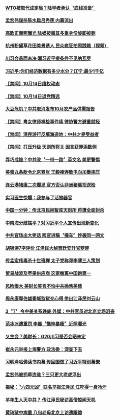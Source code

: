 #### [WTO被取代成定局？陆学者承认〝底线准备〞](../pages/news204/a1395394.md?t=10150334) 

#### [孟宏伟谋杀陈水扁吕秀莲 内幕流出](../pages/news204/a1395392.md?t=10150334) 


#### [高歌正面照曝光  陆媒披露其多重身份旋即被删](../pages/news204/a1395294.md?t=10150334) 

#### [杭州粉黛草花田美景诱人 民众疯狂拍照践踏（视频）](../pages/news204/a1395391.md?t=10150334) 

#### [川习会悬而未决  曝习近平提条件不见纳瓦罗](../pages/news204/a1395390.md?t=10150334) 


#### [习近平:你们经济数据有多少水分？辽宁:最少1千亿](../pages/news204/a1395385.md?t=10150334) 

#### [【禁闻】10月14日维权动态](../pages/news204/a1395382.md?t=10150334) 

#### [【禁闻】10月14日退党精选](../pages/news204/a1395381.md?t=10150334) 

#### [大豆危机？中共取消发布10月农产品供需报告](../pages/news204/a1395379.md?t=10150334) 

#### [【禁闻】粤女律师裸检事件续 律协警方避重就轻](../pages/news204/a1395372.md?t=10150334) 

#### [【禁闻】港民游行反填海造地：中共才是受益者](../pages/news204/a1395371.md?t=10150334) 

#### [【禁闻】打压升级 天则所将关 因言获罪添数例](../pages/news204/a1395370.md?t=10150334) 

#### [弄巧成拙？中共改〝一带一路〞英文名 美更警惕](../pages/news204/a1395368.md?t=10150334) 

#### [美毒丸条款令北京紧张 王毅接连致电向加墨施压](../pages/news204/a1395363.md?t=10150334) 

#### [连云港猪瘟二次爆发 官方否认非洲猪瘟拒送检](../pages/news204/a1395360.md?t=10150334) 

#### [实习医生惊爆：我参与了活摘器官](../pages/news204/a1395358.md?t=10150334) 

#### [中国一分钟：传北京民间智库天则所 将遭全面封杀](../pages/news204/a1395346.md?t=10150334) 

#### [中南海分歧摆平？对习近平个人宣传出现新变化](../pages/news204/a1395208.md?t=10150334) 

#### [中共官场出大笑话  两官讲稿〝撞车〞抄袭同一网文](../pages/news204/a1395262.md?t=10150334) 

#### [胡锦涛7字评价 江泽民大秘贾廷安升官梦碎](../pages/news204/a1394672.md?t=10150334) 

#### [传孟宏伟毒杀十世班禅  太子党称邓李薄三人策划](../pages/news204/a1395299.md?t=10150334) 

#### [贸易战波及苹果供应商 这家撤离中国跑第一](../pages/news204/a1395254.md?t=10150334) 

#### [风险很大  美财长笑言不怕中共抛售美债](../pages/news204/a1395317.md?t=10150334) 

#### [周永康郭伯雄秦城监狱交心得 供出江泽民刘云山](../pages/news204/a1395043.md?t=10150334) 

#### [3〝T〞令中美关系跌底 外媒：中共官员对北京立场沮丧](../pages/news204/a1395313.md?t=10150334) 

#### [范冰冰遭重罚  李晨〝憔悴暴瘦〞近照曝光](../pages/news204/a1395312.md?t=10150334) 

#### [又生变？美财长：G20川习是否会晤未定](../pages/news204/a1395308.md?t=10150334) 

#### [崔永元举报上海警方 政法委：深查下去](../pages/news204/a1395077.md?t=10150334) 

#### [习明泽哈佛读书内幕 传回国做了习近平特别幕僚](../pages/news204/a1395090.md?t=10150334) 

#### [孟宏伟被抓牵连谁？三只更大老虎浮出](../pages/news204/a1395078.md?t=10150334) 

#### [揭秘：〝六四元凶〞联名举报江泽民 江吓得一身冷汗](../pages/news204/a1394968.md?t=10150334) 

#### [羊年生人灭中共？ 传江泽民秘访高僧惊闻天机](../pages/news204/a1394950.md?t=10150334) 

#### [黄琦狱中病重 八旬老母北京上访遭跟踪](../pages/news204/a1395273.md?t=10150334) 

